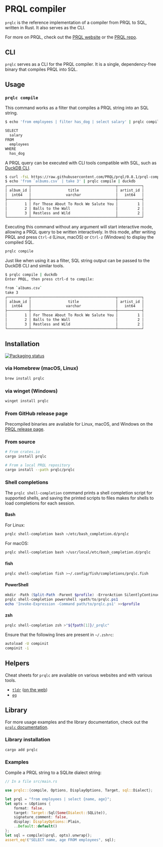 # PRQL compiler

`prqlc` is the reference implementation of a compiler from PRQL to SQL, written
in Rust. It also serves as the CLI.

For more on PRQL, check out the [PRQL website](https://prql-lang.org) or the
[PRQL repo](https://github.com/PRQL/prql).

## CLI

`prqlc` serves as a CLI for the PRQL compiler. It is a single, dependency-free
binary that compiles PRQL into SQL.

## Usage

### `prqlc compile`

This command works as a filter that compiles a PRQL string into an SQL string.

```sh
$ echo 'from employees | filter has_dog | select salary' | prqlc compile

SELECT
  salary
FROM
  employees
WHERE
  has_dog
```

A PRQL query can be executed with CLI tools compatible with SQL, such as
[DuckDB CLI](https://duckdb.org/docs/api/cli.html).

```sh
$ curl -fsL https://raw.githubusercontent.com/PRQL/prql/0.8.1/prql-compiler/tests/integration/data/chinook/albums.csv -o albums.csv
$ echo 'from `albums.csv` | take 3' | prqlc compile | duckdb
┌──────────┬───────────────────────────────────────┬───────────┐
│ album_id │                 title                 │ artist_id │
│  int64   │                varchar                │   int64   │
├──────────┼───────────────────────────────────────┼───────────┤
│        1 │ For Those About To Rock We Salute You │         1 │
│        2 │ Balls to the Wall                     │         2 │
│        3 │ Restless and Wild                     │         2 │
└──────────┴───────────────────────────────────────┴───────────┘
```

Executing this command without any argument will start interactive mode,
allowing a PRQL query to be written interactively. In this mode, after writing
PRQL and press `Ctrl-d` (Linux, macOS) or `Ctrl-z` (Windows) to display the
compiled SQL.

```sh
prqlc compile
```

Just like when using it as a filter, SQL string output can be passed to the
DuckDB CLI and similar tools.

```sh
$ prqlc compile | duckdb
Enter PRQL, then press ctrl-d to compile:

from `albums.csv`
take 3
┌──────────┬───────────────────────────────────────┬───────────┐
│ album_id │                 title                 │ artist_id │
│  int64   │                varchar                │   int64   │
├──────────┼───────────────────────────────────────┼───────────┤
│        1 │ For Those About To Rock We Salute You │         1 │
│        2 │ Balls to the Wall                     │         2 │
│        3 │ Restless and Wild                     │         2 │
└──────────┴───────────────────────────────────────┴───────────┘
```

## Installation

[![Packaging status](https://repology.org/badge/vertical-allrepos/prqlc.svg)](https://repology.org/project/prqlc/versions)

### via Homebrew (macOS, Linux)

```sh
brew install prqlc
```

### via winget (Windows)

```sh
winget install prqlc
```

### From GitHub release page

Precompiled binaries are available for Linux, macOS, and Windows on the
[PRQL release page](https://github.com/PRQL/prql/releases).

### From source

```sh
# From crates.io
cargo install prqlc
```

```sh
# From a local PRQL repository
cargo install --path prqlc/prqlc
```

### Shell completions

The `prqlc shell-completion` command prints a shell completion script for
supported shells, and saving the printed scripts to files makes for shells to
load completions for each session.

#### Bash

For Linux:

```sh
prqlc shell-completion bash >/etc/bash_completion.d/prqlc
```

For macOS:

```sh
prqlc shell-completion bash >/usr/local/etc/bash_completion.d/prqlc
```

#### fish

```sh
prqlc shell-completion fish >~/.config/fish/completions/prqlc.fish
```

#### PowerShell

```powershell
mkdir -Path (Split-Path -Parent $profile) -ErrorAction SilentlyContinue
prqlc shell-completion powershell >path/to/prqlc.ps1
echo 'Invoke-Expression -Command path/to/prqlc.ps1' >>$profile
```

#### zsh

```sh
prqlc shell-completion zsh >"${fpath[1]}/_prqlc"
```

Ensure that the following lines are present in `~/.zshrc`:

```sh
autoload -U compinit
compinit -i
```

## Helpers

Cheat sheets for `prqlc` are available on various websites and with various
tools.

- [`tldr`](https://tldr.sh/)
  ([on the web](https://tldr.inbrowser.app/pages/common/prqlc))
- [`eg`](https://github.com/srsudar/eg)

<!-- Issues: #2034 cheat/cheatsheets, #2041 devhints.io -->

## Library

For more usage examples and the library documentation, check out the
[`prqlc` documentation](https://docs.rs/prqlc/).

### Library installation

```shell
cargo add prqlc
```

### Examples

Compile a PRQL string to a SQLite dialect string:

```rust
// In a file src/main.rs

use prqlc::{compile, Options, DisplayOptions, Target, sql::Dialect};

let prql = "from employees | select {name, age}";
let opts = &Options {
    format: false,
    target: Target::Sql(Some(Dialect::SQLite)),
    signature_comment: false,
    display: DisplayOptions::Plain,
    ..Default::default()
};
let sql = compile(&prql, opts).unwrap();
assert_eq!("SELECT name, age FROM employees", sql);
```
